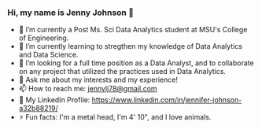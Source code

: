 ### Hi, my name is Jenny Johnson 👋

- 🔭 I’m currently a Post Ms. Sci Data Analytics student at MSU's College of Engineering.
- 🌱 I’m currently learning to stregthen my knowledge of Data Analytics and Data Science. 
- 👯 I’m looking for a full time position as a Data Analyst, and to collaborate on any project that utilized the practices used in Data Analytics.
- 💬 Ask me about my interests and my experience!
- 📫 How to reach me: jennylj78@gmail.com
- 👋 My LinkedIn Profile: https://www.linkedin.com/in/jennifer-johnson-a32b88219/
- ⚡ Fun facts: I'm a metal head, I'm 4' 10", and I love animals.

